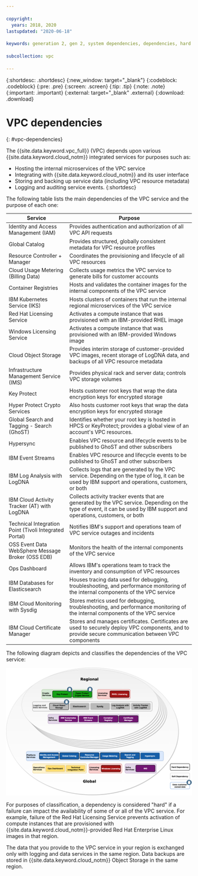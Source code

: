 ```yaml
---

copyright:
  years: 2018, 2020
lastupdated: "2020-06-18"

keywords: generation 2, gen 2, system dependencies, dependencies, hard dependency

subcollection: vpc

---
```


{:shortdesc: .shortdesc}
{:new_window: target="_blank"}
{:codeblock: .codeblock}
{:pre: .pre}
{:screen: .screen}
{:tip: .tip}
{:note: .note}
{:important: .important}
{:external: target="_blank" .external}
{:download: .download}

# VPC dependencies
{: #vpc-dependencies}

The {{site.data.keyword.vpc_full}} (VPC) depends upon various {{site.data.keyword.cloud_notm}} integrated services for purposes such as:

* Hosting the internal microservices of the VPC service 
* Integrating with {{site.data.keyword.cloud_notm}} and its user interface
* Storing and backing up service data (including VPC resource metadata)
* Logging and auditing service events.
{:shortdesc}


The following table lists the main dependencies of the VPC service and the purpose of each one:

| Service | Purpose |
| ------- | ------- |
| Identity and Access Management (IAM) | Provides authentication and authorization of all VPC API requests |
| Global Catalog | Provides structured, globally consistent metadata for VPC resource profiles |
| Resource Controller + Manager | Coordinates the provisioning and lifecycle of all VPC resources |
| Cloud Usage Metering (Billing Data) | Collects usage metrics the VPC service to generate bills for customer accounts |
| Container Registries | Hosts and validates the container images for the internal components of the VPC service |
| IBM Kubernetes Service (IKS) | Hosts clusters of containers that run the internal regional microservices of the VPC service |
| Red Hat Licensing Service | Activates a compute instance that was provisioned with an IBM-provided RHEL image |
| Windows Licensing Service | Activates a compute instance that was provisioned with an IBM-provided Windows image |
| Cloud Object Storage | Provides interim storage of customer-provided VPC images, recent storage of LogDNA data, and backups of all VPC resource metadata |
| Infrastructure Management Service (IMS) | Provides physical rack and server data; controls VPC storage volumes |
| Key Protect | Hosts customer root keys that wrap the data encryption keys for encrypted storage |
| Hyper Protect Crypto Services | Also hosts customer root keys that wrap the data encryption keys for encrypted storage |
| Global Search and Tagging - Search (GhoST) |  Identifies whether your root key is hosted in HPCS or KeyProtect; provides a global view of an account's VPC resources.
| Hypersync | Enables VPC resource and lifecycle events to be published to GhoST and other subscribers |
| IBM Event Streams | Enables VPC resource and lifecycle events to be published to GhoST and other subscribers |
| IBM Log Analysis with LogDNA | Collects logs that are generated by the VPC service. Depending on the type of log, it can be used by IBM support and operations, customers, or both |
| IBM Cloud Activity Tracker (AT) with LogDNA | Collects activity tracker events that are generated by the VPC service. Depending on the type of event, it can be used by IBM support and operations, customers, or both |
| Technical Integration Point (Tivoli Integrated Portal) | Notifies IBM's support and operations team of VPC service outages and incidents |
| OSS Event Data WebSphere Message Broker (OSS EDB) | Monitors the health of the internal components of the VPC service |
| Ops Dashboard | Allows IBM's operations team to track the inventory and consumption of VPC resources |
| IBM Databases for Elasticsearch | Houses tracing data used for debugging, troubleshooting, and performance monitoring of the internal components of the VPC service |
| IBM Cloud Monitoring with Sysdig | Stores metrics used for debugging, troubleshooting, and performance monitoring of the internal components of the VPC service |
| IBM Cloud Certificate Manager | Stores and manages certificates. Certificates are used to securely deploy VPC components, and to provide secure communication between VPC components |


The following diagram depicts and classifies the dependencies of the VPC service:

![VPC Dependency Diagram](images/vpc-dependencies.png)

For purposes of classification, a dependency is considered "hard" if a failure can impact the
availability of some of or all of the VPC service. For example, failure of the Red Hat Licensing Service prevents activation of compute instances that are provisioned with {{site.data.keyword.cloud_notm}}-provided Red Hat Enterprise Linux images in that region.

The data that you provide to the VPC service in your region is exchanged only with logging and
data services in the same region. Data backups are stored in {{site.data.keyword.cloud_notm}} Object Storage in the same region.

<!-- Acrolinx = 89 -->
